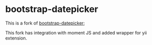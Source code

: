# bootstrap-datepicker

This is a fork of [bootstrap-datepicker](https://github.com/eternicode/bootstrap-datepicker);

This fork has integration with moment JS and added wrapper for yii extension.
